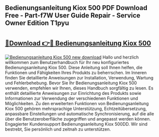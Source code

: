 ## Bedienungsanleitung Kiox 500 PDF Download Free - Part-f7W User Guide Repair - Service Owner Edition T1pyu

# <h2><a href="http://df1arf7.blite.top/?on=Bedienungsanleitung+Kiox+500">🔗Download 👉🔴 Bedienungsanleitung Kiox 500</a></h2>

[![Bedienungsanleitung Kiox 500 new download](https://i.imgur.com/lujVjoI.png)](http://df1arf7.blite.top/?on=Bedienungsanleitung+Kiox+500)
Hallo und herzlich willkommen zum Benutzerhandbuch für Ihr neu konfiguriertes Bedienungsanleitung Kiox 500. Diese Anleitung soll Ihnen helfen, die Funktionen und Fähigkeiten Ihres Produkts zu beherrschen. Im Inneren finden Sie detaillierte Anweisungen zur Installation, Verwendung, Wartung und Fehlerbehebung. Bevor Sie Ihr Bedienungsanleitung Kiox 500 verwenden, empfehlen wir Ihnen, dieses Handbuch sorgfältig zu lesen. Es enthält detaillierte Anweisungen zur Einrichtung des Produkts sowie Informationen zur Verwendung der verschiedenen Funktionen und Möglichkeiten. Zu den erweiterten Funktionen von Bedienungsanleitung Kiox 500 gehören mehrsprachige Unterstützung, Echtzeitübersetzung, anpassbare Einstellungen und automatische Synchronisierung, auf die alle über die Benutzeroberfläche zugegriffen und angepasst werden können. Engagierter Kundensupport Bedienungsanleitung Kiox 500DD. Wir sind bestrebt, Sie persönlich und zeitnah zu unterstützen.
